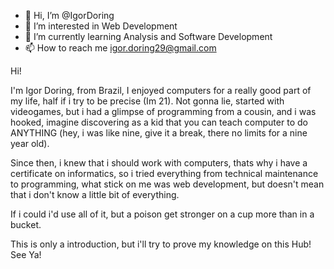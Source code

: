 - 👋 Hi, I’m @IgorDoring
- 👀 I’m interested in Web Development
- 🌱 I’m currently learning Analysis and Software Development
- 📫 How to reach me igor.doring29@gmail.com

Hi!

I'm Igor Doring, from Brazil, I enjoyed computers for a really good part of my life, half if i try to be precise (Im 21). 
Not gonna lie, started with videogames, but i had a glimpse of programming from a cousin, and i was hooked,
imagine discovering as a kid that you can teach computer to do ANYTHING (hey, i was like nine, give it a break, there no limits for a nine year old).

Since then, i knew that i should work with computers, thats why i have a certificate on informatics, so i tried everything from technical maintenance 
to programming, what stick on me was web development, but doesn't mean that i don't know a little bit of everything.

If i could i'd use all of it, but a poison get stronger on a cup more than in a bucket.

This is only a introduction, but i'll try to prove my knowledge on this Hub!
See Ya!

<!---
IgorDoring/IgorDoring is a ✨ special ✨ repository because its `README.md` (this file) appears on your GitHub profile.
You can click the Preview link to take a look at your changes.
--->
